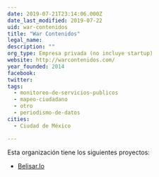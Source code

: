 ```yaml
---
date: 2019-07-21T23:14:06.000Z
date_last_modified: 2019-07-22
uid: war-contenidos
title: "War Contenidos"
legal_name: 
description: ""
org_type: Empresa privada (no incluye startup)
website: http://warcontenidos.com/
year_founded: 2014
facebook: 
twitter: 
tags:
  - monitoreo-de-servicios-publicos
  - mapeo-ciudadano
  - otro
  - periodismo-de-datos
cities: 
  - Ciudad de México

---
```


Esta organización tiene los siguientes proyectos:

- [Belisar.Io](/i/belisar-io.html)
